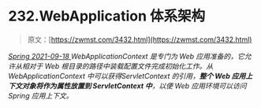 <!--yml
category: 未分类
date: 0001-01-01 00:00:00
-->

# 232.WebApplication 体系架构

> 原文：[https://zwmst.com/3432.html](https://zwmst.com/3432.html)

   [ *Spring* ](https://zwmst.com/spring)*[ <time datetime="2021-09-18T14:52:14+08:00"> 2021-09-18 </time> ](https://zwmst.com/3432.html)  WebApplicationContext 是专门为 Web 应用准备的，它允许从相对于 Web 根目录的路径中装载配置文件完成初始化工作。从 WebApplicationContext 中可以获得ServletContext 的引用，**整个 Web 应用上下文对象将作为属性放置到 ServletContext 中**，以便 Web 应用环境可以访问 Spring 应用上下文。*